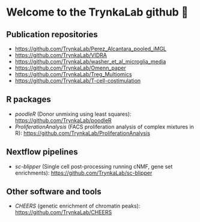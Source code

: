 # Welcome to the TrynkaLab github 👋



## Publication repositories

- https://github.com/TrynkaLab/Perez_Alcantara_pooled_iMGL
- https://github.com/TrynkaLab/VIDRA
- https://github.com/TrynkaLab/washer_et_al_microglia_media
- https://github.com/TrynkaLab/Omenn_paper
- https://github.com/TrynkaLab/Treg_Multiomics
- https://github.com/TrynkaLab/T-cell-costimulation

## R packages

- *poodleR* (Donor unmixing using least squares): https://github.com/TrynkaLab/poodleR
- *ProliferationAnalysis* (FACS proliferation analysis of complex mixtures in R): https://github.com/TrynkaLab/ProliferationAnalysis

## Nextflow pipelines

- *sc-blipper* (Single cell post-processing running cNMF, gene set enrichments): https://github.com/TrynkaLab/sc-blipper

## Other software and tools

- *CHEERS* (genetic enrichment of chromatin peaks): https://github.com/TrynkaLab/CHEERS
